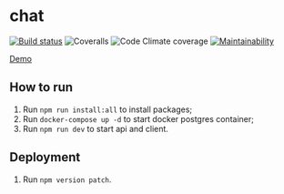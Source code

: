 # chat

[![Build status](https://ci.appveyor.com/api/projects/status/nfqe58r96h61cuok/branch/master?svg=true)](https://ci.appveyor.com/project/shelchkov/chat/branch/master) ![Coveralls](https://img.shields.io/coveralls/github/shelchkov/chat?label=client%20coverage) ![Code Climate coverage](https://img.shields.io/codeclimate/coverage/shelchkov/chat?label=api%20coverage) [![Maintainability](https://api.codeclimate.com/v1/badges/a5d240e7373aa43dfba8/maintainability)](https://codeclimate.com/github/shelchkov/chat/maintainability)

[Demo](https://peaceful-river-48954.herokuapp.com)

## How to run

1. Run `npm run install:all` to install packages;
2. Run `docker-compose up -d` to start docker postgres container;
3. Run `npm run dev` to start api and client.

## Deployment

1. Run `npm version patch`.

